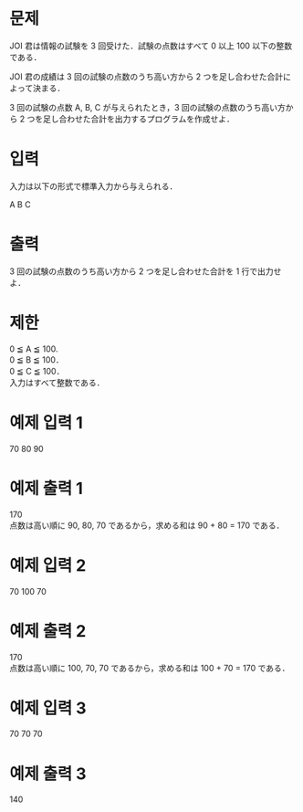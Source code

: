 # 문제
JOI 君は情報の試験を 3 回受けた．試験の点数はすべて 0 以上 100 以下の整数である．

JOI 君の成績は 3 回の試験の点数のうち高い方から 2 つを足し合わせた合計によって決まる．

3 回の試験の点数 A, B, C が与えられたとき，3 回の試験の点数のうち高い方から 2 つを足し合わせた合計を出力するプログラムを作成せよ．

# 입력
入力は以下の形式で標準入力から与えられる．

A B C  
# 출력
3 回の試験の点数のうち高い方から 2 つを足し合わせた合計を 1 行で出力せよ．

# 제한
0 ≦ A ≦ 100.  
0 ≦ B ≦ 100．  
0 ≦ C ≦ 100．  
入力はすべて整数である．  
# 예제 입력 1 
70 80 90
# 예제 출력 1 
170  
点数は高い順に 90, 80, 70 であるから，求める和は 90 + 80 = 170 である．  
# 예제 입력 2 
70 100 70
# 예제 출력 2 
170  
点数は高い順に 100, 70, 70 であるから，求める和は 100 + 70 = 170 である．
# 예제 입력 3 
70 70 70
# 예제 출력 3 
140
